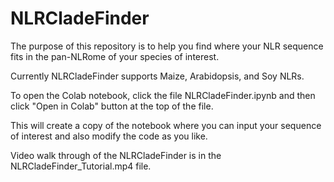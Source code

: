 # NLRCladeFinder

The purpose of this repository is to help you find where your NLR sequence fits in the pan-NLRome of your species of interest.

Currently NLRCladeFinder supports Maize, Arabidopsis, and Soy NLRs.

To open the Colab notebook, click the file NLRCladeFinder.ipynb and then click "Open in Colab" button at the top of the file.

This will create a copy of the notebook where you can input your sequence of interest and also modify the code as you like.

Video walk through of the NLRCladeFinder is in the NLRCladeFinder_Tutorial.mp4 file.


